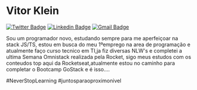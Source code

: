 # Vitor Klein

[![Twitter Badge](https://img.shields.io/badge/-@VitorHKlein-6633cc?style=flat-square&labelColor=6633cc&logo=twitter&logoColor=white&link=https://twitter.com/VitorHKlein)](https://twitter.com/VitorHKlein) 
[![Linkedin Badge](https://img.shields.io/badge/-Vitor%20Klein-6633cc?style=flat-square&logo=Linkedin&logoColor=white&link=https://www.linkedin.com/in/vitor-klein/)](https://www.linkedin.com/in/vitor-klein/) 
[![Gmail Badge](https://img.shields.io/badge/-vitorhklein2@gmail.com-6633cc?style=flat-square&logo=Gmail&logoColor=white&link=mailto:vitorhklein2@gmail.com)](mailto:vitorhklein2@gmail.com)

Sou um programador novo, estudando sempre para me aperfeiçoar na stack JS/TS, estou em busca do meu 1ºemprego na area de programação e atualmente faço curso tecnico em TI,ja fiz diversas NLW's e completei a ultima Semana Omnistack realizada pela Rocket, sigo meus estudos com os conteudos top aqui da Rocketseat,atualmente estou no caminho para completar o Bootcamp GoStack e é isso....

#NeverStopLearning
#juntosparaoproximonivel



